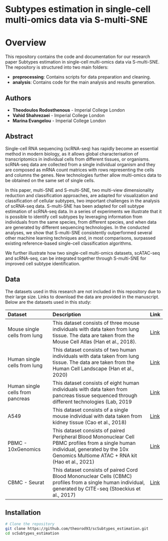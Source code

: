 # Subtypes estimation in single-cell multi-omics data via S-multi-SNE


# Overview

This repository contains the code and documentation for our research paper Subtypes estimation in single-cell multi-omics data via S-multi-SNE. The repository is structured into two main folders:

- **preprocessing**: Contains scripts for data preparation and cleaning.
- **analysis**: Contains code for the main analysis and results generation.

## Authors

- **Theodoulos Rodosthenous** - Imperial College London
- **Vahid Shahrezaei** - Imperial College London
- **Marina Evangelou** - Imperial College London

## Abstract

Single-cell RNA sequencing (scRNA-seq) has rapidly become an essential method in modern biology, as it allows global characterisation of transcriptomics in individual cells from different tissues, or organisms. scRNA-seq data are collected from a single individual organism and they are composed as mRNA count matrices with rows representing the cells and columns the genes. New technologies further allow multi-omics data to be obtained on the same set of single cells. 

In this paper, multi-SNE and S-multi-SNE, two multi-view dimensionality reduction and classification approaches, are adapted for visualization and classification of cellular subtypes, two important challenges in the analysis of scRNA-seq data. S-multi-SNE has been adapted for cell subtype estimation of scRNA-seq data. In a series of experiments we illustrate that it is possible to identify cell subtypes by leveraging information from individuals from the same species, from different species, and when data are generated by different sequencing technologies. In the conducted analyses, we show that S-multi-SNE consistently outperformed several other machine learning techniques and, in most comparisons, surpassed existing reference-based single-cell classification algorithms.

We further illustrate how two single-cell multi-omics datasets, scATAC-seq and scRNA-seq, can be integrated together through S-multi-SNE for improved cell subtype identification. 

## Data

The datasets used in this research are not included in this repository due to their large size. Links to download the data are provided in the manuscript. Below are the datasets used in this study:

| Dataset | Description | Link |
| :-- | :-- | :-- |
| Mouse single cells from lung | This dataset consists of three mouse individuals with data taken from lung tissue. The data are taken from the Mouse Cell Atlas (Han et al., 2018). | [Link]({https://figshare.com/s/865e694ad06d5857db4b) |
| Human single cells from lung | This dataset consists of two human individuals with data taken from lung tissue. The data are taken from the Human Cell Landscape (Han et al., 2020) | [Link](https://figshare.com/articles/dataset/HCL_DGE_Data/7235471?file=23043329) |
| Human single cells from pancreas | This dataset consists of eight human individuals with data taken from pancreas tissue sequenced through different technologies (Lab, 2019 | [Link](https://github.com/satijalab/seurat-data) |
| A549 | This dataset consists of a single mouse individual with data taken from kidney tissue (Cao et al., 2018) | [Link](https://github.com/sqjin/scAI/tree/master/data) |
| PBMC - 10xGenomics | This dataset consists of paired Peripheral Blood Mononuclear Cell PBMC profiles from a single human individual, generated by the 10x Genomics Multiome ATAC + RNA kit (Hao et al., 2021) | [Link](https://atlas.fredhutch.org/nygc/multimodal-pbmc/) |
| CBMC - Seurat | This dataset consists of paired Cord Blood Mononuclear Cells (CBMC) profiles from a single human individual, generated by CITE-seq (Stoeckius et al., 2017) | [Link](https://github.com/satijalab/seurat-data) |


## Installation

```bash
# Clone the repository
git clone https://github.com/theorod93/scSubtypes_estimation.git
cd scSubtypes_estimation


```

